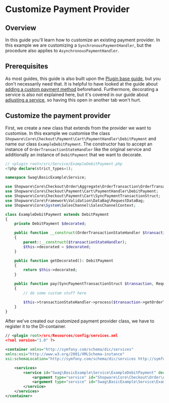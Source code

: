 # Customize Payment Provider

## Overview

In this guide you'll learn how to customize an existing payment provider. In this example we are customizing a `SynchronousPaymentHandler`, but the procedure also applies to `AsynchronousPaymentHandler`.

## Prerequisites

As most guides, this guide is also built upon the [Plugin base guide](../../plugin-base-guide), but you don't necessarily need that. It is helpful to have looked at the guide about [adding a custom payment method](add-payment-plugin) beforehand. Furthermore, decorating a service is also not explained here, but it's covered in our guide about [adjusting a service](../../plugin-fundamentals/adjusting-service), so having this open in another tab won't hurt.

## Customize the payment provider

First, we create a new class that extends from the provider we want to customise. In this example we customise the class `Shopware\Core\Checkout\Payment\Cart\PaymentHandler\DebitPayment` and name our class `ExampleDebitPayment`. The constructor has to accept an instance of `OrderTransactionStateHandler` like the original service and additionally an instance of `DebitPayment` that we want to decorate.

```php
// <plugin root>/src/Service/ExampleDebitPayment.php
<?php declare(strict_types=1);

namespace Swag\BasicExample\Service;

use Shopware\Core\Checkout\Order\Aggregate\OrderTransaction\OrderTransactionStateHandler;
use Shopware\Core\Checkout\Payment\Cart\PaymentHandler\DebitPayment;
use Shopware\Core\Checkout\Payment\Cart\SyncPaymentTransactionStruct;
use Shopware\Core\Framework\Validation\DataBag\RequestDataBag;
use Shopware\Core\System\SalesChannel\SalesChannelContext;

class ExampleDebitPayment extends DebitPayment
{
    private DebitPayment $decorated;

    public function __construct(OrderTransactionStateHandler $transactionStateHandler, DebitPayment $decorated)
    {
        parent::__construct($transactionStateHandler);
        $this->decorated = $decorated;
    }

    public function getDecorated(): DebitPayment
    {
        return $this->decorated;
    }

    public function pay(SyncPaymentTransactionStruct $transaction, RequestDataBag $dataBag, SalesChannelContext $salesChannelContext): void
    {
        // do some custom stuff here

        $this->transactionStateHandler->process($transaction->getOrderTransaction()->getId(), $salesChannelContext->getContext());
    }
}
```

After we've created our customized payment provider class, we have to register it to the DI-container.

```xml
// <plugin root>/src/Resources/config/services.xml
<?xml version="1.0" ?>

<container xmlns="http://symfony.com/schema/dic/services"
xmlns:xsi="http://www.w3.org/2001/XMLSchema-instance"
xsi:schemaLocation="http://symfony.com/schema/dic/services http://symfony.com/schema/dic/services/services-1.0.xsd">

    <services>
        <service id="Swag\BasicExample\Service\ExampleDebitPayment" decorates="Shopware\Core\Checkout\Payment\Cart\PaymentHandler\DebitPayment">
            <argument type="service" id="Shopware\Core\Checkout\Order\Aggregate\OrderTransaction\OrderTransactionStateHandler"/>
            <argument type="service" id="Swag\BasicExample\Service\ExampleDebitPayment.inner"/>
        </service>
    </services>
</container>
```


